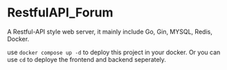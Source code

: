 # RestfulAPI_Forum

A Restful-API style web server, it mainly include Go, Gin, MYSQL, Redis, Docker.

use `docker compose up -d` to deploy this project in your docker. Or you can use `cd` to deploye the frontend and backend seperately.

